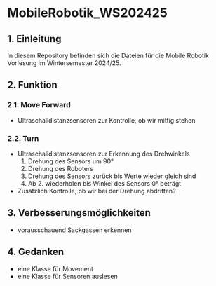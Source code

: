 # MobileRobotik_WS202425

## 1. Einleitung

In diesem Repository befinden sich die Dateien für die Mobile Robotik Vorlesung im Wintersemester 2024/25.

## 2. Funktion

### 2.1. Move Forward

- Ultraschalldistanzsensoren zur Kontrolle, ob wir mittig stehen

### 2.2. Turn

- Ultraschalldistanzsensoren zur Erkennung des Drehwinkels
  1. Drehung des Sensors um 90°
  2. Drehung des Roboters
  3. Drehung des Sensors zurück bis Werte wieder gleich sind
  4. Ab 2. wiederholen bis Winkel des Sensors 0° beträgt
- Zusätzlich Kontrolle, ob wir bei der Drehung abdriften?

## 3. Verbesserungsmöglichkeiten

- vorausschauend Sackgassen erkennen

## 4. Gedanken
- eine Klasse für Movement
- eine Klasse für Sensoren auslesen
